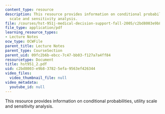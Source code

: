 ```yaml
---
content_type: resource
description: This resource provides information on conditional probabilities, utility
  scale and sensitivity analysis.
file: /courses/hst-951j-medical-decision-support-fall-2005/c2bd8003e9b837825efa9563ef426344_hst951_2.pdf
file_type: application/pdf
learning_resource_types:
- Lecture Notes
ocw_type: OCWFile
parent_title: Lecture Notes
parent_type: CourseSection
parent_uid: 09fc2b6b-ebcc-7c47-bb03-f127a7a4ff84
resourcetype: Document
title: hst951_2.pdf
uid: c2bd8003-e9b8-3782-5efa-9563ef426344
video_files:
  video_thumbnail_file: null
video_metadata:
  youtube_id: null
---
```

This resource provides information on conditional probabilities, utility scale and sensitivity analysis.

